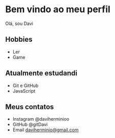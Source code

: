 # Bem vindo ao meu perfil

Olá, sou Davi

## Hobbies
- Ler
- Game

## Atualmente estudandi

- Git e GitHub
- JavaScript

## Meus contatos

- Instagram @daviherminioo
- GitHub @gitDavi
- Email daviherminio@gmail.com
